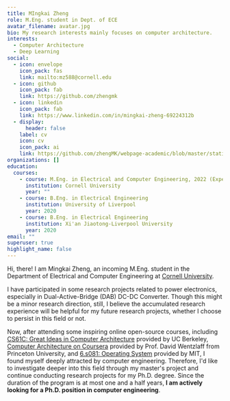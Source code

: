 ```yaml
---
title: MIngkai Zheng
role: M.Eng. student in Dept. of ECE
avatar_filename: avatar.jpg
bio: My research interests mainly focuses on computer architecture.
interests:
  - Computer Architecture
  - Deep Learning
social:
  - icon: envelope
    icon_pack: fas
    link: mailto:mz588@cornell.edu
  - icon: github
    icon_pack: fab
    link: https://github.com/zhengmk
  - icon: linkedin
    icon_pack: fab
    link: https://www.linkedin.com/in/mingkai-zheng-69224312b
  - display:
      header: false
    label: cv
    icon: cv
    icon_pack: ai
    link: https://github.com/zhengMK/webpage-academic/blob/master/static/uploads/Mingkai%20Zheng-CV.pdf
organizations: []
education:
  courses:
    - course: M.Eng. in Electrical and Computer Engineering, 2022 (Expected)
      institution: Cornell University
      year: ""
    - course: B.Eng. in Electrical Engineering
      institution: University of Liverpool
      year: 2020
    - course: B.Eng. in Electrical Engineering
      institution: Xi'an Jiaotong-Liverpool University
      year: 2020
email: ""
superuser: true
highlight_name: false
---
```

Hi, there! I am Mingkai Zheng, an incoming M.Eng. student in the Department of Electrical and Computer Engineering at [Cornell University](https://www.cornell.edu/). 

I have participated in some research projects related to power electronics, especially in Dual-Active-Bridge (DAB) DC-DC Converter. Though this might be a minor research direction, still, I believe the accumulated research experience will be helpful for my future research projects, whether I choose to persist in this field or not.

Now, after attending some inspiring online open-source courses, including [CS61C: Great Ideas in Computer Architecture](https://cs61c.org/su20/) provided by UC Berkeley, [Computer Architecture on Coursera](https://www.coursera.org/learn/comparch?) provided by Prof. David Wentzlaff from Princeton University, and [6.s081: Operating System](https://pdos.csail.mit.edu/6.S081/2020/) provided by MIT, I found myself deeply attracted by computer engineering. Therefore, I'd like to investigate deeper into this field through my master's project and continue conducting research projects for my Ph.D. degree. Since the duration of the program is at most one and a half years, **I am actively looking for a Ph.D. position in computer engineering**.